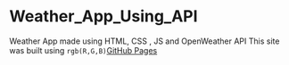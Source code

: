 # Weather_App_Using_API
Weather App made using HTML, CSS , JS and OpenWeather API
This site was built using `rgb(R,G,B)`[GitHub Pages](https://sudhe-er.github.io/Weather_App_Using_API/)
